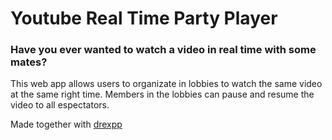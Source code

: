 # Youtube Real Time Party Player
### Have you ever wanted to watch a video in real time with some mates?
This web app allows users to organizate in lobbies to watch the same video at the same right time. Members in the lobbies can pause and resume the video to all espectators.

Made together with [drexpp](https://github.com/drexpp)
